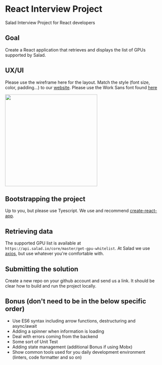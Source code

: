 # React Interview Project
Salad Interview Project for React developers

## Goal
Create a React application that retrieves and displays the list of GPUs supported by Salad.

## UX/UI
Please use the wireframe here for the layout. Match the style (font size, color, padding...) to our [website](https://www.salad.io/). Please use the Work Sans font found [here](https://fonts.google.com/specimen/Work+Sans)

<img src="https://cdn.discordapp.com/attachments/456875916480610306/573188778550624256/Dev-task.png" width="300">

## Bootstrapping the project
Up to you, but please use Tyescript. We use and recommend [create-react-app](https://github.com/facebook/create-react-app).

## Retrieving data
The supported GPU list is available at `https://api.salad.io/core/master/get-gpu-whitelist`. At Salad we use [axios](https://www.npmjs.com/package/axios), but use whatever you're comfortable with.

## Submitting the solution
Create a new repo on your github account and send us a link. It should be clear how to build and run the project locally.

## Bonus (don't need to be in the below specific order)
* Use ES6 syntax including arrow functions, destructuring and async/await
* Adding a spinner when information is loading
* Deal with errors coming from the backend
* Some sort of Unit Test
* Adding state management (additional Bonus if using Mobx)
* Show common tools used for you daily development environment (linters, code formatter and so on)
